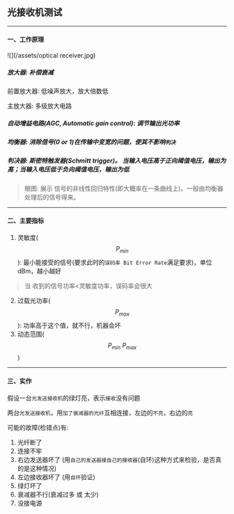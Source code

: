 ## 光接收机测试

___

#### 一、工作原理

![](/assets/optical receiver.jpg)

##### 放大器: 补偿衰减

前置放大器: 低噪声放大，放大倍数低

主放大器: 多级放大电路

##### 自动增益电路(AGC, Automatic gain control): 调节输出光功率

##### 均衡器: 消除信号(0 or 1)在传输中变宽的问题，使其不影响`判决`

##### 判决器: 斯密特触发器(Schmitt trigger)。 当输入电压高于正向阈值电压，输出为高；当输入电压低于负向阈值电压，输出为低

> 眼图: 展示 信号的非线性回归特性(即大概率在一条曲线上)。一般由均衡器处理后的信号得来。

___

#### 二、主要指标

1. 灵敏度($$P_{min}$$): 最小能接受的信号(要求此时的`误码率 Bit Error Rate`满足要求)，单位dBm，越小越好
> 当 收到的信号功率<灵敏度功率，误码率会很大
2. 过载光功率($$P_{max}$$): 功率高于这个值，就不行，机器会坏
3. 动态范围($$P_{min} ~ P_{max}$$)

___

#### 三、实作

假设一台`光发送接收机`的绿灯亮，表示`接收`没有问题

两台`光发送接收机`，用`加了衰减器的光纤`互相连接，左边的`不亮`，右边的`亮`

可能的故障(检错点)有:

1. 光纤断了
2. 连接不牢
3. 右边发送器坏了 (用`自己的发送器接自己的接收器`(自环)这种方式来检验，是否真的是这种情况)
4. 左边接收器坏了 (用`自环`验证)
5. 绿灯坏了
6. 衰减器不行(衰减过多 或 太少)
7. 没接电源